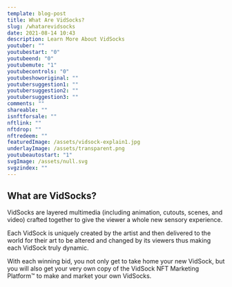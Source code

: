 ```yaml
---
template: blog-post
title: What Are VidSocks?
slug: /whatarevidsocks
date: 2021-08-14 10:43
description: Learn More About VidSocks
youtuber: ""
youtubestart: "0"
youtubeend: "0"
youtubemute: "1"
youtubecontrols: "0"
youtubeshoworiginal: ""
youtubersuggestion1: ""
youtubersuggestion2: ""
youtubersuggestion3: ""
comments: ""
shareable: ""
isnftforsale: ""
nftlink: ""
nftdrop: ""
nftredeem: ""
featuredImage: /assets/vidsock-explain1.jpg
underlayImage: /assets/transparent.png
youtubeautostart: "1"
svgImage: /assets/null.svg
svgzindex: ""
---
```

<h2 style="font-size:150%">What are VidSocks?</h2>
VidSocks are layered multimedia (including animation, cutouts, scenes, and video) crafted together to give the viewer a whole new sensory experience.

Each VidSock is uniquely created by the artist and then delivered to the world for their art to be altered and changed by its viewers thus making each VidSock truly dynamic.

With each winning bid, you not only get to take home your new VidSock, but you will also get your very own copy of the VidSock NFT Marketing Platform™ to make and market your own VidSocks.